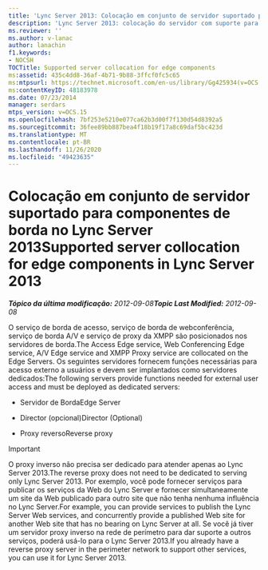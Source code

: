 ```yaml
---
title: 'Lync Server 2013: Colocação em conjunto de servidor suportado para componentes de borda'
description: 'Lync Server 2013: colocação do servidor com suporte para componentes de borda.'
ms.reviewer: ''
ms.author: v-lanac
author: lanachin
f1.keywords:
- NOCSH
TOCTitle: Supported server collocation for edge components
ms:assetid: 435c4dd8-36af-4b71-9b88-3ffcf0fc5c65
ms:mtpsurl: https://technet.microsoft.com/en-us/library/Gg425934(v=OCS.15)
ms:contentKeyID: 48183978
ms.date: 07/23/2014
manager: serdars
mtps_version: v=OCS.15
ms.openlocfilehash: 7bf253e5210e077ca62b3d00f7f130d54d8392a5
ms.sourcegitcommit: 36fee89bb887bea4f18b19f17a8c69daf5bc423d
ms.translationtype: MT
ms.contentlocale: pt-BR
ms.lasthandoff: 11/26/2020
ms.locfileid: "49423635"
---
```

# <a name="supported-server-collocation-for-edge-components-in-lync-server-2013"></a><span data-ttu-id="276a5-103">Colocação em conjunto de servidor suportado para componentes de borda no Lync Server 2013</span><span class="sxs-lookup"><span data-stu-id="276a5-103">Supported server collocation for edge components in Lync Server 2013</span></span>

<div data-xmlns="http://www.w3.org/1999/xhtml">

<div class="topic" data-xmlns="http://www.w3.org/1999/xhtml" data-msxsl="urn:schemas-microsoft-com:xslt" data-cs="https://msdn.microsoft.com/">

<div data-asp="https://msdn2.microsoft.com/asp">



</div>

<div id="mainSection">

<div id="mainBody"><span data-ttu-id="276a5-104">

<span> </span></span><span class="sxs-lookup"><span data-stu-id="276a5-104">

<span> </span></span></span>

<span data-ttu-id="276a5-105">_**Tópico da última modificação:** 2012-09-08_</span><span class="sxs-lookup"><span data-stu-id="276a5-105">_**Topic Last Modified:** 2012-09-08_</span></span>

<span data-ttu-id="276a5-106">O serviço de borda de acesso, serviço de borda de webconferência, serviço de borda A/V e serviço de proxy da XMPP são posicionados nos servidores de borda.</span><span class="sxs-lookup"><span data-stu-id="276a5-106">The Access Edge service, Web Conferencing Edge service, A/V Edge service and XMPP Proxy service are collocated on the Edge Servers.</span></span> <span data-ttu-id="276a5-107">Os seguintes servidores fornecem funções necessárias para acesso externo a usuários e devem ser implantados como servidores dedicados:</span><span class="sxs-lookup"><span data-stu-id="276a5-107">The following servers provide functions needed for external user access and must be deployed as dedicated servers:</span></span>

  - <span data-ttu-id="276a5-108">Servidor de Borda</span><span class="sxs-lookup"><span data-stu-id="276a5-108">Edge Server</span></span>

  - <span data-ttu-id="276a5-109">Director (opcional)</span><span class="sxs-lookup"><span data-stu-id="276a5-109">Director (Optional)</span></span>

  - <span data-ttu-id="276a5-110">Proxy reverso</span><span class="sxs-lookup"><span data-stu-id="276a5-110">Reverse proxy</span></span>

<div>


> [!IMPORTANT]  
> <span data-ttu-id="276a5-111">O proxy inverso não precisa ser dedicado para atender apenas ao Lync Server 2013.</span><span class="sxs-lookup"><span data-stu-id="276a5-111">The reverse proxy does not need to be dedicated to serving only Lync Server 2013.</span></span> <span data-ttu-id="276a5-112">Por exemplo, você pode fornecer serviços para publicar os serviços da Web do Lync Server e fornecer simultaneamente um site da Web publicado para outro site que não tenha nenhuma influência no Lync Server.</span><span class="sxs-lookup"><span data-stu-id="276a5-112">For example, you can provide services to publish the Lync Server Web services, and concurrently provide a published Web site for another Web site that has no bearing on Lync Server at all.</span></span> <span data-ttu-id="276a5-113">Se você já tiver um servidor proxy inverso na rede de perímetro para dar suporte a outros serviços, poderá usá-lo para o Lync Server 2013.</span><span class="sxs-lookup"><span data-stu-id="276a5-113">If you already have a reverse proxy server in the perimeter network to support other services, you can use it for Lync Server 2013.</span></span>



<span data-ttu-id="276a5-114"></div>

</div>

<span> </span>

</div>

</div>

</span><span class="sxs-lookup"><span data-stu-id="276a5-114"></div>

</div>

<span> </span>

</div>

</div>

</span></span></div>


